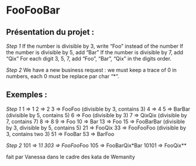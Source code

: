 # FooFooBar
## Présentation du projet : 

*Step 1*
If the number is divisible by 3, write “Foo” instead of the number
If the number is divisible by 5, add “Bar”
If the number is divisible by 7, add “Qix”
For each digit 3, 5, 7, add “Foo”, “Bar”, “Qix” in the digits order.
	
*Step 2*
We have a new business request : we must keep a trace of 0 in numbers, each 0 must be replace par char “*“.


## Exemples : 

*Step 1*
1  => 1
2  => 2
3  => FooFoo (divisible by 3, contains 3)
4  => 4
5  => BarBar (divisible by 5, contains 5)
6  => Foo (divisible by 3)
7  => QixQix (divisible by 7, contains 7)
8  => 8
9  => Foo
10 => Bar
13 => Foo
15 => FooBarBar (divisible by 3, divisible by 5, contains 5)
21 => FooQix
33 => FooFooFoo (divisible by 3, contains two 3)
51 => FooBar
53 => BarFoo

*Step 2* 
101   => 1*1
303   => FooFoo*Foo
105   => FooBarQix*Bar
10101 => FooQix**



fait par Vanessa dans le cadre des kata de Wemanity